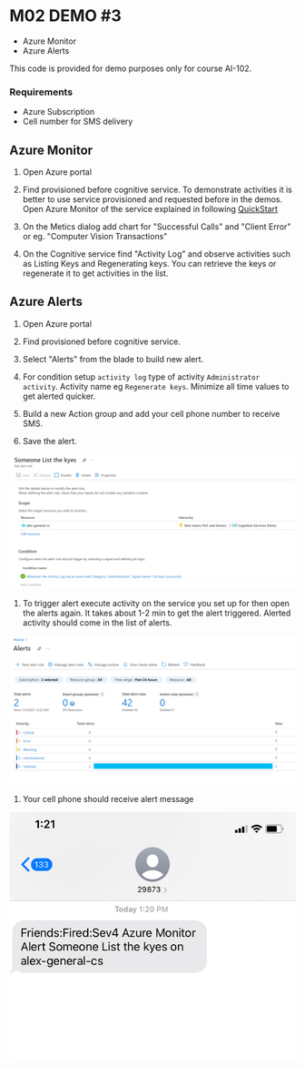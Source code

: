 # M02 DEMO #3

- Azure Monitor
- Azure Alerts

This code is provided for demo purposes only for course AI-102.

### Requirements
- Azure Subscription
- Cell number for SMS delivery

## Azure Monitor

1. Open Azure portal

1. Find provisioned before cognitive service. To demonstrate activities it is better to use service provisioned and requested before in the demos. Open Azure Monitor of the service explained in following [QuickStart](https://docs.microsoft.com/en-us/azure/search/search-monitor-usage)

1. On the Metics dialog add chart for "Successful Calls" and "Client Error" or eg. "Computer Vision Transactions"

1. On the Cognitive service find "Activity Log" and observe activities such as Listing Keys and Regenerating keys. You can retrieve the keys or regenerate it to get activities in the list. 


## Azure Alerts

1. Open Azure portal

1. Find provisioned before cognitive service.

1. Select "Alerts" from the blade to build new alert.

1. For condition setup `activity log` type of activity `Administrator activity`. Activity name eg `Regenerate keys`. Minimize all time values to get alerted quicker.

1. Build a new Action group and add your cell phone number to receive SMS. 

1. Save the alert.

![Alert](./Alert-build.png)

1. To trigger alert execute activity on the service you set up for then open the alerts again. It takes about 1-2 min to get the alert triggered. Alerted activity should come in the list of alerts.

![Triggered](./Alert-triggered.png)

1. Your cell phone should receive alert message

![SMS](./delivered.png)